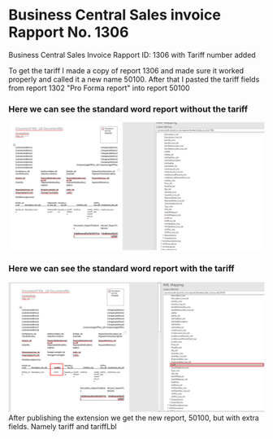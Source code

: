 # Business Central Sales invoice Rapport No. 1306
Business Central Sales Invoice Rapport ID: 1306 with Tariff number added 

To get the tariff I made a copy of report 1306 and made sure it worked properly and called it a new name 50100.
After that I pasted the tariff fields from report 1302 "Pro Forma report" into report 50100

### Here we can see the standard word report without the tariff
![](1306ReportWithoutTariff.png "Report without tariff")


### Here we can see the standard word report with the tariff
![](1306ReportWithTariff.png "Report with tariff")
After publishing the extension we get the new report, 50100, but with extra fields. Namely tariff and tariffLbl

